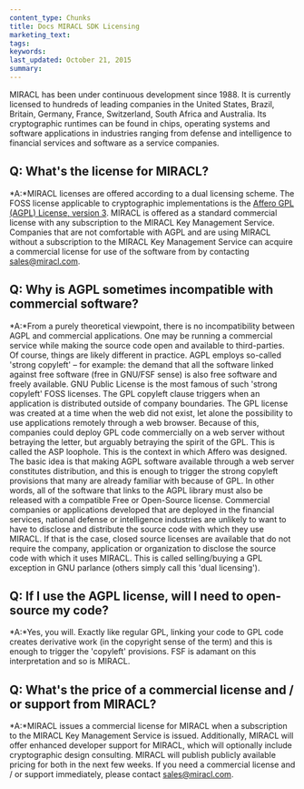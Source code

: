```yaml
---
content_type: Chunks
title: Docs MIRACL SDK Licensing
marketing_text:
tags: 
keywords: 
last_updated: October 21, 2015
summary: 
---
```


MIRACL has been under continuous development since 1988\. It is currently licensed to hundreds of leading companies in the United States, Brazil, Britain, Germany, France, Switzerland, South Africa and Australia. Its cryptographic runtimes can be found in chips, operating systems and software applications in industries ranging from defense and intelligence to financial services and software as a service companies.

## Q: What's the license for MIRACL?

*A:*MIRACL licenses are offered according to a dual licensing scheme. The FOSS license applicable to cryptographic implementations is the [Affero GPL (AGPL) License, version 3](http://www.opensource.org/licenses/AGPL-3.0). MIRACL is offered as a standard commercial license with any subscription to the MIRACL Key Management Service. Companies that are not comfortable with AGPL and are using MIRACL without a subscription to the MIRACL Key Management Service can acquire a commercial license for use of the software from by contacting [sales@miracl.com](mailto:sales@miracl.com).

## Q: Why is AGPL sometimes incompatible with commercial software?

*A:*From a purely theoretical viewpoint, there is no incompatibility between AGPL and commercial applications. One may be running a commercial service while making the source code open and available to third-parties. Of course, things are likely different in practice. AGPL employs so-called 'strong copyleft' – for example: the demand that all the software linked against free software (free in GNU/FSF sense) is also free software and freely available. GNU Public License is the most famous of such 'strong copyleft' FOSS licenses. The GPL copyleft clause triggers when an application is distributed outside of company boundaries. The GPL license was created at a time when the web did not exist, let alone the possibility to use applications remotely through a web browser. Because of this, companies could deploy GPL code commercially on a web server without betraying the letter, but arguably betraying the spirit of the GPL. This is called the ASP loophole. This is the context in which Affero was designed. The basic idea is that making AGPL software available through a web server constitutes distribution, and this is enough to trigger the strong copyleft provisions that many are already familiar with because of GPL. In other words, all of the software that links to the AGPL library must also be released with a compatible Free or Open-Source license. Commercial companies or applications developed that are deployed in the financial services, national defense or intelligence industries are unlikely to want to have to disclose and distribute the source code with which they use MIRACL. If that is the case, closed source licenses are available that do not require the company, application or organization to disclose the source code with which it uses MIRACL. This is called selling/buying a GPL exception in GNU parlance (others simply call this 'dual licensing').

## Q: If I use the AGPL license, will I need to open-source my code?

*A:*Yes, you will. Exactly like regular GPL, linking your code to GPL code creates derivative work (in the copyright sense of the term) and this is enough to trigger the 'copyleft' provisions. FSF is adamant on this interpretation and so is MIRACL.

## Q: What's the price of a commercial license and / or support from MIRACL?

*A:*MIRACL issues a commercial license for MIRACL when a subscription to the MIRACL Key Management Service is issued. Additionally, MIRACL will offer enhanced developer support for MIRACL, which will optionally include cryptographic design consulting. MIRACL will publish publicly available pricing for both in the next few weeks. If you need a commercial license and / or support immediately, please contact [sales@miracl.com](mailto:sales@miracl.com).
